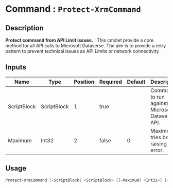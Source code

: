 # Command : `Protect-XrmCommand` 

## Description

**Protect command from API Limit issues.** : This cmdlet provide a core method for all API calls to Microsoft Dataverse.
The aim is to provide a retry pattern to prevent technical issues as API Limits or network connectivity

## Inputs

Name|Type|Position|Required|Default|Description
----|----|--------|--------|-------|-----------
ScriptBlock|ScriptBlock|1|true||Command to run against Microsoft Dataverse API.
Maximum|Int32|2|false|0|Maximum tries below raising an error.


## Usage

```Powershell 
Protect-XrmCommand [-ScriptBlock] <ScriptBlock> [[-Maximum] <Int32>] [<CommonParameters>]
``` 


